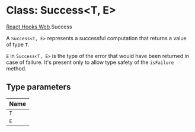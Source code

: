 # Class: Success<T, E\>

[React Hooks Web](../modules/React_Hooks_Web.md).Success

A `Success<T, E>` represents a successful computation that returns a value of type `T`.

`E` in `Success<T, E>` is the type of the error that would have been returned in case of failure.
It's present only to allow type safety of the `isFailure` method.

## Type parameters

| Name |
| :------ |
| `T` |
| `E` |

